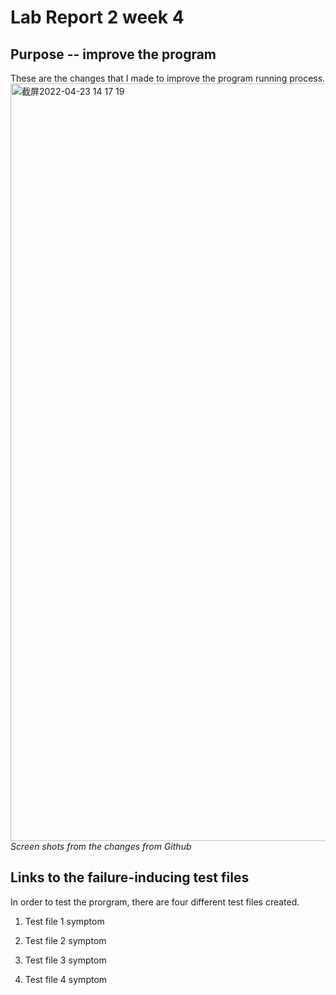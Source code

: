 # Lab Report 2 week 4

## Purpose -- improve the program

These are the changes that I made to improve the program running process.
<img width="1212" alt="截屏2022-04-23 14 17 19" src="https://user-images.githubusercontent.com/103294608/164946248-0ca1bd5f-6c06-40e3-b788-327e1b881db3.png">
*Screen shots from the changes from Github*

## Links to the failure-inducing test files
In order to test the prorgram, there are four different test files created.

1. Test file 1 symptom

2. Test file 2 symptom

3. Test file 3 symptom

4. Test file 4 symptom

